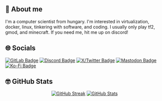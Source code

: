 ## 🐺 About me

I'm a computer scientist from hungary. I'm interested in virtualization, docker, linux, tinkering with software, and coding. I usually only play tf2, gmod, and minecraft. If you need me, hit me up on discord!

## 🌐 Socials

<a href="https://gitlab.com/Tibor309"><img src="https://img.shields.io/badge/GitLab-FC6D26.svg?style=for-the-badge&logo=GitLab&logoColor=white" alt="GitLab Badge" ></a>
<a href="https://discord.com/users/350619049404792832"><img src="https://img.shields.io/badge/Tibor309-2c2f33.svg?style=for-the-badge&logo=Discord&logoColor=white&label=Discord&labelColor=5865F2" alt="Discord Badge"></a>
<a href="https://x.com/tibor309"><img src="https://img.shields.io/badge/X-000000.svg?style=for-the-badge&logo=X&logoColor=white" alt="X/Twitter Badge"></a>
<a href="https://furry.engineer/@tibor"><img src="https://img.shields.io/badge/Mastodon-6364FF.svg?style=for-the-badge&logo=Mastodon&logoColor=white" alt="Mastodon Badge"></a>
<a href="https://ko-fi.com/tibor309"><img src="https://img.shields.io/badge/Ko--fi-FF5E5B.svg?style=for-the-badge&logo=Ko-fi&logoColor=white" alt="Ko-Fi Badge"></a>

## 🤓 GitHub Stats

<div id="stats", align="center">
    <a href="https://github.com/DenverCoder1/github-readme-streak-stats"><img src="https://streak-stats.demolab.com?user=tibor309&theme=github_dark-blue&hide_border=true&background=161b22&date_format=M%20j%5B%2C%20Y%5D&mode=weekly&hide_current_streak=false" alt="GitHub Streak" /></a>
    <a href="https://github.com/anuraghazra/github-readme-stats"><img src="https://github-readme-stats.vercel.app/api?username=tibor309&theme=github_dark&hide_border=true&bg_color=161b22&hide_rank=true&show_icons=true&count_private=true" alt="GitHub Stats"/>
</div>
